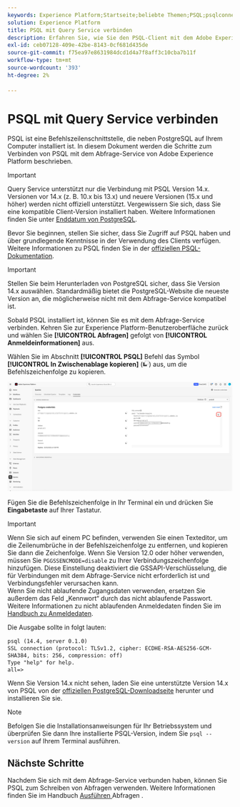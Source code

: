 ```yaml
---
keywords: Experience Platform;Startseite;beliebte Themen;PSQL;psqlconnect to query service;Abfrage-Service;Abfrage-Service;
solution: Experience Platform
title: PSQL mit Query Service verbinden
description: Erfahren Sie, wie Sie den PSQL-Client mit dem Adobe Experience Platform Query Service verbinden, einschließlich unterstützter PostgreSQL-Versionen und Einrichtungsanweisungen.
exl-id: ceb07128-409e-42be-8143-0cf681d435de
source-git-commit: f75ea97e8631984dcd1d4a7f8aff3c10cba7b11f
workflow-type: tm+mt
source-wordcount: '393'
ht-degree: 2%

---
```


# PSQL mit Query Service verbinden

PSQL ist eine Befehlszeilenschnittstelle, die neben PostgreSQL auf Ihrem Computer installiert ist. In diesem Dokument werden die Schritte zum Verbinden von PSQL mit dem Abfrage-Service von Adobe Experience Platform beschrieben.

>[!IMPORTANT]
>
>Query Service unterstützt nur die Verbindung mit PSQL Version 14.x. Versionen vor 14.x (z. B. 10.x bis 13.x) und neuere Versionen (15.x und höher) werden nicht offiziell unterstützt. Vergewissern Sie sich, dass Sie eine kompatible Client-Version installiert haben. Weitere Informationen finden Sie unter [Enddatum von PostgreSQL](https://endoflife.date/postgresql).

Bevor Sie beginnen, stellen Sie sicher, dass Sie Zugriff auf PSQL haben und über grundlegende Kenntnisse in der Verwendung des Clients verfügen. Weitere Informationen zu PSQL finden Sie in der [offiziellen PSQL-Dokumentation](https://www.postgresql.org/docs/current/app-psql.html).

>[!IMPORTANT]
>
>Stellen Sie beim Herunterladen von PostgreSQL sicher, dass Sie Version 14.x auswählen. Standardmäßig bietet die PostgreSQL-Website die neueste Version an, die möglicherweise nicht mit dem Abfrage-Service kompatibel ist.

Sobald PSQL installiert ist, können Sie es mit dem Abfrage-Service verbinden. Kehren Sie zur Experience Platform-Benutzeroberfläche zurück und wählen Sie **[!UICONTROL Abfragen]** gefolgt von **[!UICONTROL Anmeldeinformationen]** aus.

Wählen Sie im Abschnitt **[!UICONTROL PSQL]** Befehl das Symbol **[!UICONTROL In Zwischenablage kopieren]** (![Kopiersymbol](/help/images/icons/copy.png)) aus, um die Befehlszeichenfolge zu kopieren.

![Die Registerkarte „Anmeldeinformationen“ des Abfragen-Dashboards mit hervorgehobenem Kopiersymbol.](../images/clients/psql/copy-credentials.png)

Fügen Sie die Befehlszeichenfolge in Ihr Terminal ein und drücken Sie **Eingabetaste** auf Ihrer Tastatur.

>[!IMPORTANT]
>
>Wenn Sie sich auf einem PC befinden, verwenden Sie einen Texteditor, um die Zeilenumbrüche in der Befehlszeichenfolge zu entfernen, und kopieren Sie dann die Zeichenfolge. Wenn Sie Version 12.0 oder höher verwenden, müssen Sie `PGGSSENCMODE=disable` zu Ihrer Verbindungszeichenfolge hinzufügen. Diese Einstellung deaktiviert die GSSAPI-Verschlüsselung, die für Verbindungen mit dem Abfrage-Service nicht erforderlich ist und Verbindungsfehler verursachen kann.<br>Wenn Sie nicht ablaufende Zugangsdaten verwenden, ersetzen Sie außerdem das Feld „Kennwort“ durch das nicht ablaufende Passwort. Weitere Informationen zu nicht ablaufenden Anmeldedaten finden Sie im [Handbuch zu Anmeldedaten](../ui/credentials.md).

Die Ausgabe sollte in folgt lauten:

```shell
psql (14.4, server 0.1.0)
SSL connection (protocol: TLSv1.2, cipher: ECDHE-RSA-AES256-GCM-SHA384, bits: 256, compression: off)
Type "help" for help.
all=>
```

Wenn Sie Version 14.x nicht sehen, laden Sie eine unterstützte Version 14.x von PSQL von der [offiziellen PostgreSQL-Downloadseite](https://www.postgresql.org/download/) herunter und installieren Sie sie.

>[!NOTE]
>
>Befolgen Sie die Installationsanweisungen für Ihr Betriebssystem und überprüfen Sie dann Ihre installierte PSQL-Version, indem Sie `psql --version` auf Ihrem Terminal ausführen.

## Nächste Schritte

Nachdem Sie sich mit dem Abfrage-Service verbunden haben, können Sie PSQL zum Schreiben von Abfragen verwenden. Weitere Informationen finden Sie im Handbuch [ Ausführen ](../best-practices/writing-queries.md) Abfragen .
